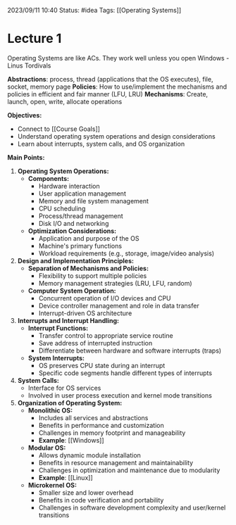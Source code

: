 2023/09/11 10:40
Status: #idea
Tags: [[Operating Systems]]

# Lecture 1


Operating Systems are like ACs. They work well unless you open Windows - Linus Tordivals

**Abstractions**: process, thread (applications that the OS executes), file, socket, memory page
**Policies**: How to use/implement the mechanisms and policies in efficient and fair manner (LFU, LRU)
**Mechanisms**: Create, launch, open, write, allocate operations

**Objectives:**
- Connect to [[Course Goals]]
- Understand operating system operations and design considerations
- Learn about interrupts, system calls, and OS organization

**Main Points:**
1. **Operating System Operations:**
    - **Components:**
        - Hardware interaction
        - User application management
        - Memory and file system management
        - CPU scheduling
        - Process/thread management
        - Disk I/O and networking
    - **Optimization Considerations:**
        - Application and purpose of the OS
        - Machine's primary functions
        - Workload requirements (e.g., storage, image/video analysis)
2. **Design and Implementation Principles:**
    - **Separation of Mechanisms and Policies:**
        - Flexibility to support multiple policies
        - Memory management strategies (LRU, LFU, random)
    - **Computer System Operation:**
        - Concurrent operation of I/O devices and CPU
        - Device controller management and role in data transfer
        - Interrupt-driven OS architecture
3. **Interrupts and Interrupt Handling:**
    - **Interrupt Functions:**
        - Transfer control to appropriate service routine
        - Save address of interrupted instruction
        - Differentiate between hardware and software interrupts (traps)
    - **System Interrupts:**
        - OS preserves CPU state during an interrupt
        - Specific code segments handle different types of interrupts
4. **System Calls:**
    - Interface for OS services
    - Involved in user process execution and kernel mode transitions
5. **Organization of Operating System:**
    - **Monolithic OS:**
        - Includes all services and abstractions
        - Benefits in performance and customization
        - Challenges in memory footprint and manageability
        - **Example**: [[Windows]]
    - **Modular OS:**
        - Allows dynamic module installation
        - Benefits in resource management and maintainability
        - Challenges in optimization and maintenance due to modularity
        - **Example**: [[Linux]]
    - **Microkernel OS:**
        - Smaller size and lower overhead
        - Benefits in code verification and portability
        - Challenges in software development complexity and user/kernel transitions

